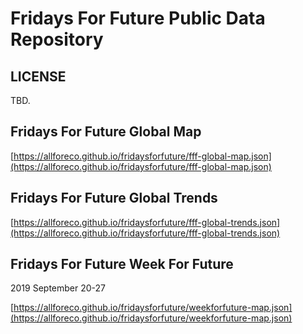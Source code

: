 # Fridays For Future Public Data Repository

## LICENSE
TBD.

## Fridays For Future Global Map 
[https://allforeco.github.io/fridaysforfuture/fff-global-map.json](https://allforeco.github.io/fridaysforfuture/fff-global-map.json)

## Fridays For Future Global Trends
[https://allforeco.github.io/fridaysforfuture/fff-global-trends.json](https://allforeco.github.io/fridaysforfuture/fff-global-trends.json)

## Fridays For Future Week For Future
2019 September 20-27  

[https://allforeco.github.io/fridaysforfuture/weekforfuture-map.json](https://allforeco.github.io/fridaysforfuture/weekforfuture-map.json)
